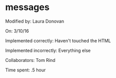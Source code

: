 # messages

Modified by: Laura Donovan

On: 3/10/16

Implemented correctly: Haven't touched the HTML

Implemented incorrectly: Everything else


Collaborators: Tom Rind

Time spent: .5 hour